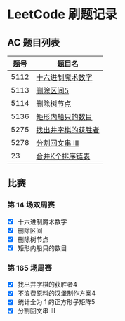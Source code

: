 # LeetCode 刷题记录

## AC 题目列表
| 题号 | 题目名 |
|-----|--------|
| 5112 | [十六进制魔术数字](./5112.hexspeak.ac.cpp)  |
| 5113 | [删除区间5](./5113.remove-interval.ac.cpp) |
| 5114 | [删除树节点](./5114.delete-tree-nodes.ac.cpp) |
| 5136 | [矩形内船只的数目](./5136.number-of-ships-in-a-rectangle.ac.cpp) |
| 5275 | [找出井字棋的获胜者](./5275.find-winner-on-a-tic-tac-toe-game.ac.cpp) |
| 5278 | [分割回文串 III](./5278.palindrome-partitioning-iii.ac.cpp)  |
|  23  | [合并K个排序链表](./23.merge-k-sorted-lists.ac.cpp)  |

## 比赛

### 第 14 场双周赛
- [x] 十六进制魔术数字
- [x] 删除区间
- [x] 删除树节点
- [x] 矩形内船只的数目

### 第 165 场周赛
- [x] 找出井字棋的获胜者4
- [x] 不浪费原料的汉堡制作方案4
- [x] 统计全为 1 的正方形子矩阵5
- [x] 分割回文串 III